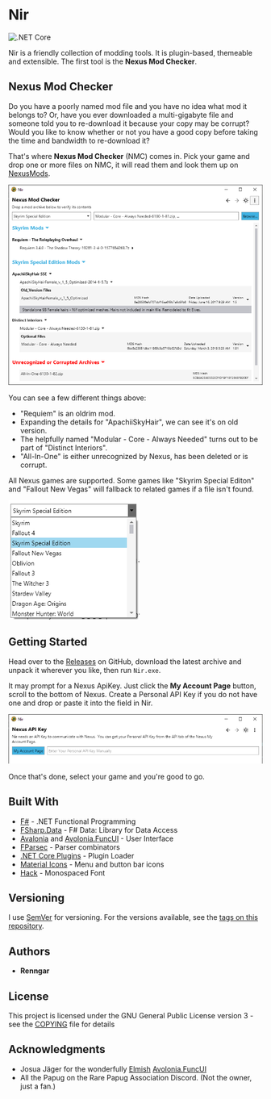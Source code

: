 ﻿# Nir
![.NET Core](https://github.com/renngar/Nir/workflows/.NET%20Core/badge.svg)

Nir is a friendly collection of modding tools. It is plugin-based, themeable and
extensible. The first tool is the **Nexus Mod Checker**.

## Nexus Mod Checker

Do you have a poorly named mod file and you have no idea what mod it belongs to?
Or, have you ever downloaded a multi-gigabyte file and someone told you to
re-download it because your copy may be corrupt? Would you like to know whether
or not you have a good copy before taking the time and bandwidth to re-download
it?

That's where **Nexus Mod Checker** (NMC) comes in. Pick your game and drop one
or more files on NMC, it will read them and look them up on
[NexusMods](https://www.nexusmods.com/).

![Sample Nexus Mod Checker Output](Images/NMC.png)

You can see a few different things above:

* "Requiem" is an oldrim mod.
* Expanding the details for "ApachiiSkyHair", we can see it's on old version.
* The helpfully named "Modular - Core - Always Needed" turns out to be part of
  "Distinct Interiors".
* "All-In-One" is either unrecognized by Nexus, has been deleted or is corrupt.

All Nexus games are supported. Some games like "Skyrim Special Editon" and
"Fallout New Vegas" will fallback to related games if a file isn't found.

![A partial list of games](Images/games.png)


## Getting Started

Head over to the [Releases](https://github.com/renngar/Nir/releases) on GitHub,
download the latest archive and unpack it wherever you like, then run `Nir.exe`.

It may prompt for a Nexus ApiKey.  Just click the **My Account Page** button,
scroll to the bottom of Nexus.  Create a Personal API Key if you do not have one
and drop or paste it into the field in Nir.

![Nexus API Key Entry Screen](Images/apikey.png)

Once that's done, select your game and you're good to go.

## Built With

* [F#](https://dotnet.microsoft.com/languages/fsharp) - .NET Functional
  Programming
* [FSharp.Data](http://fsharp.github.io/FSharp.Data) - F# Data: Library for Data
  Access
* [Avalonia](https://github.com/AvaloniaUI/Avalonia) and
  [Avolonia.FuncUI](https://github.com/AvaloniaCommunity/Avalonia.FuncUI) - User
  Interface
* [FParsec](http://www.quanttec.com/fparsec) - Parser combinators
* [.NET Core Plugins](https://github.com/natemcmaster/DotNetCorePlugins) -
  Plugin Loader
* [Material Icons](https://material.io/resources/icons/?style=outline) - Menu
  and button bar icons
* [Hack](https://github.com/source-foundry/Hack) - Monospaced Font

## Versioning

I use [SemVer](http://semver.org/) for versioning. For the versions available,
see the [tags on this repository](https://github.com/renngar/Nir/tags).

## Authors

* **Renngar**

## License

This project is licensed under the GNU General Public License version 3 - see the [COPYING](COPYING) file for details

## Acknowledgments

* Josua Jäger for the wonderfully [Elmish](https://elmish.github.io/elmish/) [Avolonia.FuncUI](https://github.com/AvaloniaCommunity/Avalonia.FuncUI)
* All the Papug on the Rare Papug Association Discord. (Not the owner, just a fan.)
